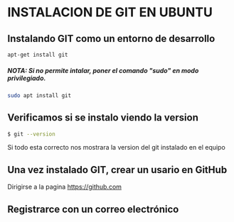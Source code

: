 # INSTALACION DE GIT EN UBUNTU
## Instalando GIT como un entorno de desarrollo
```sh
apt-get install git
 ```
 ##### NOTA: Si no permite intalar, poner el comando "sudo" en modo privilegiado.
```sh
sudo apt install git
 ```
## Verificamos si se instalo viendo la version
```sh
$ git --version
```
Si todo esta correcto nos mostrara la version del git instalado en el equipo

## Una vez instalado GIT, crear un usario en GitHub

Dirigirse a la pagina https://github.com

## Registrarce con un correo electrónico



